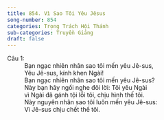 ```yaml
---
title: 854. Vì Sao Tôi Yêu Jêsus
song-number: 854
categories: Trọng Trách Hội Thánh
sub-categories: Truyền Giảng
draft: false
---
```

<dl><dt>Câu 1:</dt><dd data-verse="1">Bạn ngạc nhiên nhân sao tôi mến yêu Jê-sus, <br/>Yêu Jê-sus, kính khen Ngài! <br/>Bạn ngạc nhiên nhân sao tôi mến yêu Jê-sus? <br/>Này bạn hãy ngồi nghe đôi lời: Tôi yêu Ngài <br/>vì Ngài đã gánh tội lỗi tôi, chịu hình thế tôi. <br/>Này nguyên nhân sao tôi luôn mến yêu Jê-sus: <br/>Vì Jê-sus chịu chết thế tôi. </dd></dl>